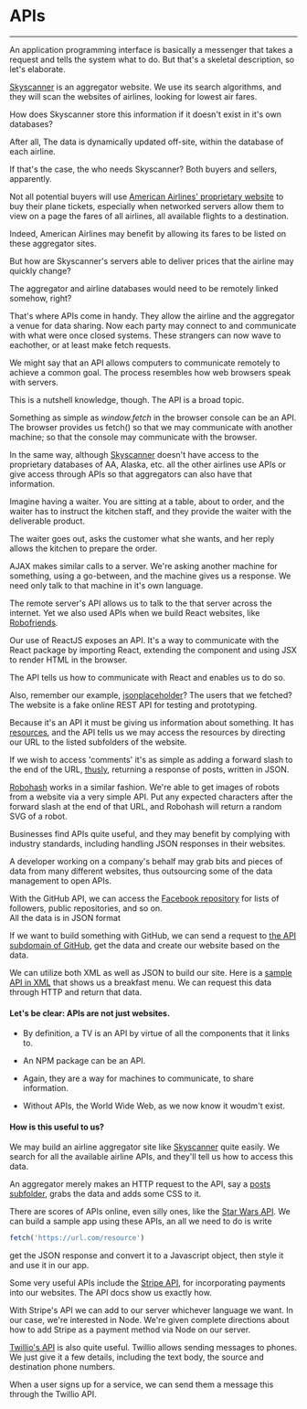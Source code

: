 # APIs
---

An application programming interface is basically a messenger that takes a request and
tells the system what to do. But that's a skeletal description, so let's elaborate.

[Skyscanner](https://www.skyscanner.com) is an aggregator website. We use its search algorithms, 
and they will scan the websites of airlines, looking for lowest air fares. 

How does Skyscanner store this information if it doesn't exist in it's own databases?

After all, The data is dynamically updated off-site, within the database of each airline.

If that's the case, the who needs Skyscanner? Both buyers and sellers, apparently.

Not all potential buyers will use [American Airlines' proprietary website](https://www.aa.com) to
buy their plane tickets, especially when networked servers allow them to view on a page 
the fares of all airlines, all available flights to a destination. 

Indeed, American Airlines may benefit by allowing its fares to be listed on these aggregator sites. 

But how are Skyscanner's servers able to deliver prices that the airline may quickly change?

The aggregator and airline databases would need to be remotely linked somehow, right?

That's where APIs come in handy. They allow the airline and the aggregator a venue for data sharing.
Now each party may connect to and communicate with what were once closed systems. 
These strangers can now wave to eachother, or at least make fetch requests.

We might say that an API allows computers to communicate remotely to achieve a common goal. The process resembles
how web browsers speak with servers. 

This is a nutshell knowledge, though. The API is a broad topic.

Something as simple as _window.fetch_ in the browser console can be an API. The browser provides 
us fetch() so that we may communicate with another machine; so that the console may
communicate with the browser.

In the same way, although [Skyscanner]( https://www.skyscanner.com) doesn't
have access to the proprietary databases of AA, Alaska, etc. all the other
airlines use APIs or give access through APIs so that aggregators can also have that
information. 

Imagine having a waiter.  You are sitting at a table, about to order, and the
waiter has to instruct the kitchen staff, and they provide the waiter with
the deliverable product.

The waiter goes out, asks the customer what she wants, and her reply allows the
kitchen to prepare the order.

AJAX makes similar calls to a server. We're asking another
machine for something, using a go-between, and the machine gives us a response.
We need only talk to that machine in it's own language.

The remote server's API allows us to talk to the that server across the internet. Yet
we also used APIs when we build React websites, like [Robofriends](https://charlytron.github.io/robofriend).

Our use of ReactJS exposes an API. It's a way to communicate with the React package
by importing React, extending the component and using JSX to render HTML in the
browser.

The API tells us how to communicate with React and enables us to do so. 

Also, remember our example,
[jsonplaceholder](https://jsonplaceholder.typicode.com/)? The users that we
fetched?  The website is a fake online REST API for testing and prototyping.

Because it's an API it must be giving us information about something. It 
has [resources](https://jsonplaceholder.typicode.com/users), and the API tells 
us we may access the resources by directing our URL to the listed subfolders of
the website.

If we wish to access 'comments' it's as simple as adding a forward slash to the
end of the URL, [thusly](https://jsonplaceholder.typicode.com/posts), returning
a response of posts, written in JSON.

[Robohash](https://robohash.org/) works in a similar fashion. We're able to get
images of robots from a website via a very simple API. Put any expected
characters after the forward slash at the end of that URL, and Robohash will
return a random SVG of a robot.

Businesses find APIs quite useful, and they may benefit by complying with
industry standards, including handling JSON responses in their websites. 

A developer working on a company's behalf may grab bits and pieces of data from
many different websites, thus outsourcing some of the data management to open
APIs.

With the GitHub API, we can access the [Facebook repository](https://api.github.com/users/facebook) 
for lists of followers, public repositories, and so on.  
All the data is in JSON format 

If we want to build something with GitHub, we can send a request to 
[the API subdomain of GitHub](https://api.github.com/users/facebook),
get the data and create our website based on the data. 

We can utilize both XML as well as JSON to build our site. Here is a 
[sample API in XML](https://www.w3schools.com/xml/simple.xml) that
shows us a breakfast menu. We can request this data through HTTP
and return that data.

#### Let's be clear: APIs are not just websites. 

- By definition, a TV is an API by virtue  of all
the components that it links to.

- An NPM package can be an API. 

- Again, they are a way for machines to communicate, to share information. 

- Without APIs, the World Wide Web, as we now know it woudm't exist.

#### How is this useful to us?

We may build an airline aggregator site like [Skyscanner](https://www.skyscanner.com)
quite easily. We search for all the available airline APIs, and they'll tell us 
how to access this data.

An aggregator merely makes an HTTP request to the API, say a [posts
subfolder](https://jsonplacehoder.typicode.com/posts), grabs the data and adds
some CSS to it.

There are scores of APIs online, even silly ones, like the [Star Wars
API](swapi.dev). We can build a sample app using these APIs, an all we need to
do is write 
```js
fetch('https://url.com/resource')
```
get the JSON response and
convert it to a Javascript object, then style it and use it in our app.

Some very useful APIs include the [Stripe API](https://stripe.com/docs/api/node#balance_object),
for incorporating payments into our websites.  The API docs show us exactly how.

With Stripe's API we can add to our server whichever language we want.  In our
case, we're interested in Node. We're given complete directions about how to add 
Stripe as a payment method via Node on our server.

[Twillio's API](https://www.twilio.com/docs/sms/send-messages) is also quite
useful. Twillio allows sending messages to phones. We just give it a few
details, including the text body, the source and destination phone numbers.

When a user signs up for a service, we can send them a message this through the
Twillio API. 

